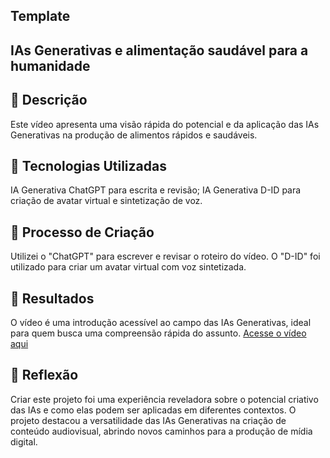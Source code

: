## Template

## IAs Generativas e alimentação saudável para a humanidade

## 📒 Descrição

Este vídeo apresenta uma visão rápida do potencial e da aplicação das IAs Generativas na produção de alimentos rápidos e saudáveis.

## 🤖 Tecnologias Utilizadas

IA Generativa ChatGPT para escrita e revisão;
IA Generativa D-ID para criação de avatar virtual e sintetização de voz.

## 🧐 Processo de Criação

Utilizei o "ChatGPT" para escrever e revisar o roteiro do vídeo. O "D-ID" foi utilizado para criar um avatar virtual com voz sintetizada. 

## 🚀 Resultados

O vídeo é uma introdução acessível ao campo das IAs Generativas, ideal para quem busca uma compreensão rápida do assunto.
[Acesse o vídeo aqui](https://github.com "Acesse o video aqui")



## 💭 Reflexão

Criar este projeto foi uma experiência reveladora sobre o potencial criativo das IAs e como elas podem ser aplicadas em diferentes contextos.
O projeto destacou a versatilidade das IAs Generativas na criação de conteúdo audiovisual, abrindo novos caminhos para a produção de mídia digital.

